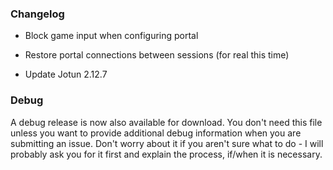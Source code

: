 ### Changelog

* Block game input when configuring portal

* Restore portal connections between sessions (for real this time)

* Update Jotun 2.12.7

### Debug

A debug release is now also available for download. You don't need this file unless you want to provide additional debug information when you are submitting an issue. Don't worry about it if you aren't sure what to do - I will probably ask you for it first and explain the process, if/when it is necessary.
